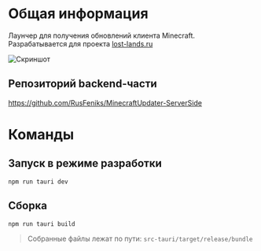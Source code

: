 # Общая информация

Лаунчер для получения обновлений клиента Minecraft.\
Разрабатывается для проекта [lost-lands.ru](https://lost-lands.ru)

![Скриншот](https://i.imgur.com/b9EHz75.png)

## Репозиторий backend-части
https://github.com/RusFeniks/MinecraftUpdater-ServerSide

# Команды

## Запуск в режиме разработки

```
npm run tauri dev
```

## Сборка

```
npm run tauri build
```

>Собранные файлы лежат по пути: `src-tauri/target/release/bundle`